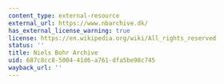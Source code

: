 ```yaml
---
content_type: external-resource
external_url: https://www.nbarchive.dk/
has_external_license_warning: true
license: https://en.wikipedia.org/wiki/All_rights_reserved
status: ''
title: Niels Bohr Archive
uid: 687c8cc8-5004-41d6-a761-dfa5be98c745
wayback_url: ''
---
```


